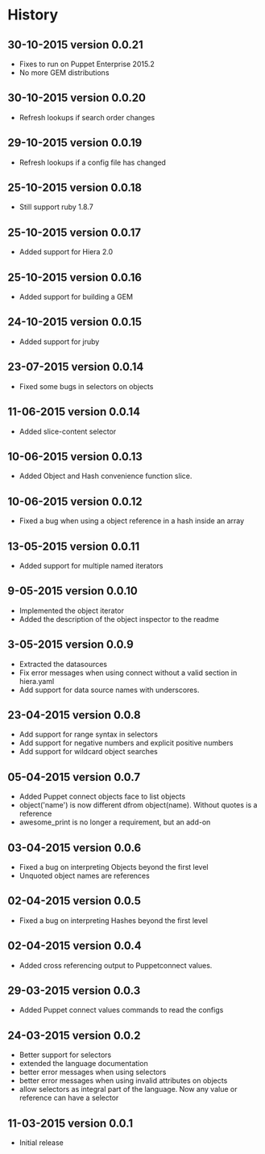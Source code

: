 History
========

30-10-2015  version 0.0.21
-------------------------
- Fixes to run on Puppet Enterprise 2015.2
- No more GEM distributions

30-10-2015  version 0.0.20
-------------------------
- Refresh lookups if search order changes

29-10-2015  version 0.0.19
-------------------------
- Refresh lookups if a config file has changed

25-10-2015  version 0.0.18
-------------------------
- Still support ruby 1.8.7

25-10-2015  version 0.0.17
-------------------------
- Added support for Hiera 2.0

25-10-2015  version 0.0.16
-------------------------
- Added support for building a GEM

24-10-2015  version 0.0.15
-------------------------
- Added support for jruby

23-07-2015  version 0.0.14
-------------------------
- Fixed some bugs in selectors on objects

11-06-2015  version 0.0.14
-------------------------
- Added slice-content selector

10-06-2015  version 0.0.13
-------------------------
- Added Object and Hash convenience function slice.

10-06-2015  version 0.0.12
-------------------------
- Fixed a bug when using a object reference in a hash inside an array

13-05-2015  version 0.0.11
-------------------------
- Added support for multiple named iterators

9-05-2015  version 0.0.10
-------------------------
- Implemented the object iterator
- Added the description of the object inspector to the readme

3-05-2015  version 0.0.9
------------------------
- Extracted the datasources
- Fix error messages when using connect without a valid section in hiera.yaml
- Add support for data source names with underscores.

23-04-2015  version 0.0.8
--------------------------
- Add support for range syntax in selectors
- Add support for negative numbers and explicit positive numbers
- Add support for wildcard object searches

05-04-2015  version 0.0.7
--------------------------
- Added Puppet connect objects face to list objects
- object('name') is now different dfrom object(name). Without quotes is a reference
- awesome_print is no longer a requirement, but an add-on


03-04-2015  version 0.0.6
--------------------------
- Fixed a bug on interpreting Objects beyond the first level
- Unquoted object names are references


02-04-2015  version 0.0.5
--------------------------
- Fixed a bug on interpreting Hashes beyond the first level


02-04-2015  version 0.0.4
--------------------------
- Added cross referencing output to Puppetconnect values. 


29-03-2015  version 0.0.3
--------------------------
- Added Puppet connect values commands to read the configs


24-03-2015  version 0.0.2
--------------------------
- Better support for selectors
- extended the language documentation
- better error messages when using selectors
- better error messages when using invalid attributes on objects
- allow selectors as integral part of the language. Now any value or reference can have a selector

11-03-2015  version 0.0.1
--------------------------
- Initial release
